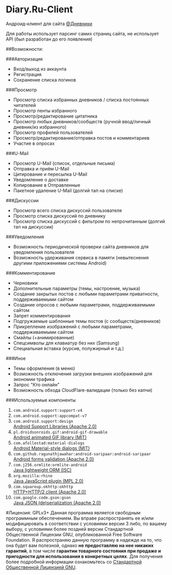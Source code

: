 Diary.Ru-Client
=====

Андроид-клиент для сайта [@Дневники](www.diary.ru)

Для работы использует парсинг самих страниц сайта, не использует API (был разработан до его появления)

##Возможности:

###Авторизация
* Вход/выход из аккаунта
* Регистрация
* Сохранение списка логинов

###Просмотр
* Просмотр списка избранных дневников / списка постоянных читателей
* Просмотр ленты избранного
* Просмотр/редактирование цитатника
* Просмотр любых дневников/сообществ (ручной ввод/личный дневник/из избранного)
* Просмотр профилей пользователей
* Просмотр/редактирование/отправка постов и комментариев
* Участие в опросах

###U-Mail
* Просмотр U-Mail (список, отдельные письма)
* Отправка и приём U-Mail
* Цитирование и пересылка U-Mail
* Уведомление о доставке
* Копирование в Отправленные
* Пакетное удаление U-Mail (долгий тап на списке)

###Дискуссии
* Просмотр всего списка дискуссий пользователя
* Просмотр списка дискуссий по дневнику
* Просмотр списка дискуссий с фильтром по непрочитанным (долгий тап на дискуссии)

###Уведомления
* Возможность периодической проверки сайта дневников для уведомления пользователя
* Возможность удерживания сервиса в памяти (невытеснения другими приложениями системы Android)

###Комментирование
* Черновики
* Дополнительные параметры (темы, настроение, музыка)
* Создание закрытых постов с любыми параметрами приватности, поддерживаемыми сайтом
* Создание опросов с любыми параметрами, поддерживаемыми сайтом
* Запрет комментирования
* Подгружаемые шаблонные темы постов (с сообществ/дневников)
* Прикрепление изображений с любыми параметрами, поддерживаемыми сайтом
* Смайлы (+анимированные)
* Спецсимволы для клавиатур без них (Samsung)
* Специальная вставка (курсив, полужирный и т.д.)

###Иное
+ Темы оформления (в меню)
+ Возможность отключения загрузки внешних изображений для экономии трафика
+ Запрос "Кто онлайн"
+ Возможность обхода CloudFlare-валидации (только без капчи)

###Используемые компоненты
1. `com.android.support:support-v4`
2. `com.android.support:appcompat-v7`
3. `com.android.support:design`  
[Android Support Libraries (Apache 2.0)](http://developer.android.com/tools/support-library/index.html)
4. `pl.droidsonroids.gif:android-gif-drawable`  
[Android animated GIF library (MIT)](https://github.com/koral--/android-gif-drawable)
5. `com.afollestad:material-dialogs`  
[Android Material-style dialogs (MIT)](https://github.com/afollestad/material-dialogs)
6. `com.github.ragunathjawahar:android-saripaar:android-saripaar`  
[Android forms validation (Apache 2.0)](https://github.com/ragunathjawahar/android-saripaar)
7. `com.j256.ormlite:ormlite-android`  
[Java lightweight ORM (ISC)](https://github.com/j256/ormlite-android)
8. `org.mozilla:rhino`  
[Java JavaScript plugin (MPL 2.0)](https://github.com/mozilla/rhino)
9. `com.squareup.okhttp:okhttp`  
[HTTP+HTTP/2 client (Apache 2.0)](https://github.com/square/okhttp)
10. `com.google.code.gson:gson`  
[Java JSON (de)serialization (Apache 2.0)](https://github.com/google/gson)

#Лицензия: GPLv3+
Данная программа является свободным программным обеспечением. Вы вправе распространять ее и/или модифицировать в соответствии с условиями версии 3 либо, по вашему выбору, с условиями более поздней версии Стандартной Общественной Лицензии GNU, опубликованной Free Software Foundation.
Я распространяю данную программу в надежде на то, что она будет вам полезной, однако **не предоставляю на нее никаких гарантий**, в том числе **гарантии товарного состояния при продаже и пригодности для использования в конкретных целях**. Для получения более подробной информации ознакомьтесь со [Стандартной Общественной Лицензией GNU](http://www.gnu.org/copyleft/gpl.html).